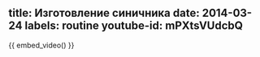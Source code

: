 title: Изготовление синичника
date: 2014-03-24
labels: routine
youtube-id: mPXtsVUdcbQ
---

{{ embed_video() }}

